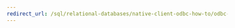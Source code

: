 ```yaml
---
redirect_url: /sql/relational-databases/native-client-odbc-how-to/odbc-how-to-topics?toc=%2fsql%2frelational-databases%2fnative-client-odbc-how-to%2ftoc.json
---
```

